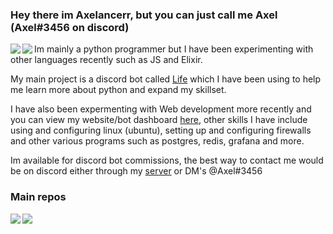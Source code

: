  ### Hey there im Axelancerr, but you can just call me Axel (Axel#3456 on discord)
<p align="left>
  <a href="https://github.com/anuraghazra/github-readme-stats">
    <img align="left" src="https://github-readme-stats.vercel.app/api/top-langs/?username=Axelancerr&theme=tokyonight&card_width=445&layout=compact" />
  </a>
  <a href="https://github.com/anuraghazra/github-readme-stats">
    <img align="left" src="https://github-readme-stats.vercel.app/api?username=Axelancerr&theme=tokyonight&count_private=true&show_icons=true" />
  </a>

  Im mainly a python programmer but I have been experimenting with other languages recently such as JS and Elixir. 

  My main project is a discord bot called [Life](https://github.com/Axelancerr/Life) which I have been using to help me learn more about python and expand my skillset.

  I have also been expermenting with Web development more recently and you can view my website/bot dashboard [here](https://www.mrrandom.xyz/), other skills I have include using and configuring linux (ubuntu), setting up and configuring firewalls and other various programs such as postgres, redis, grafana and more.

  Im available for discord bot commissions, the best way to contact me would be on discord either through my [server](https://discord.com/invite/xP8xsHr) or DM's @Axel#3456
  
  ### Main repos
  <a href="https://github.com/Axelancerr/Life">
    <img align="left" src="https://github-readme-stats.vercel.app/api/pin/?username=Axelancerr&repo=Life&theme=tokyonight" />
  </a>  
  <a href="https://github.com/Axelancerr/diorite">
    <img align="left" src="https://github-readme-stats.vercel.app/api/pin/?username=Axelancerr&repo=diorite&theme=tokyonight" />
  </a>
</p>                                                                                                                                         
